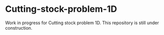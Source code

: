 # Cutting-stock-problem-1D
Work in progress for Cutting stock problem 1D.
This repository is still under construction.
